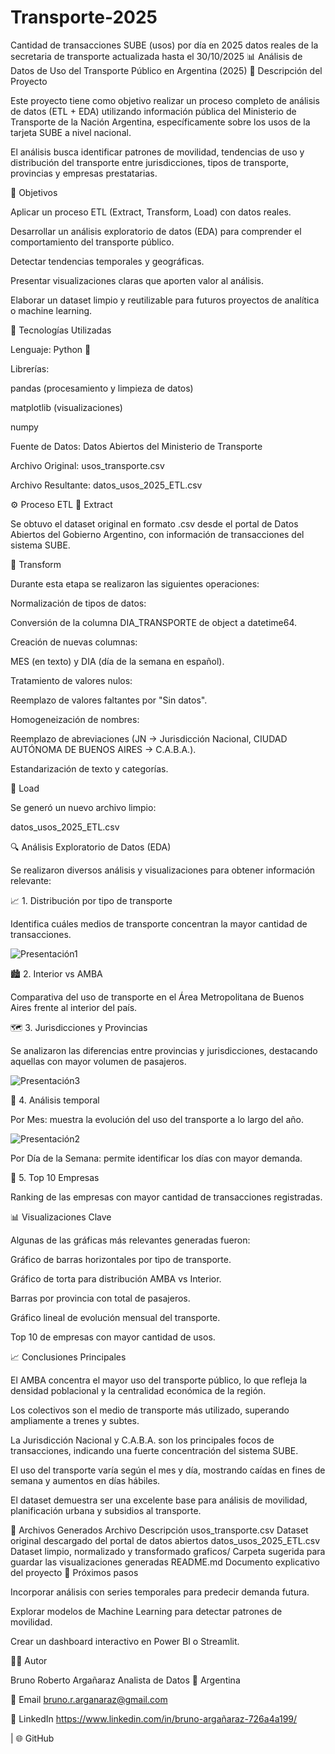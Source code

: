 # Transporte-2025
Cantidad de transacciones SUBE (usos) por día en 2025 datos reales de la secretaria de transporte actualizada hasta el 30/10/2025
📊 Análisis de Datos de Uso del Transporte Público en Argentina (2025)
🧩 Descripción del Proyecto

Este proyecto tiene como objetivo realizar un proceso completo de análisis de datos (ETL + EDA) utilizando información pública del Ministerio de Transporte de la Nación Argentina, específicamente sobre los usos de la tarjeta SUBE a nivel nacional.

El análisis busca identificar patrones de movilidad, tendencias de uso y distribución del transporte entre jurisdicciones, tipos de transporte, provincias y empresas prestatarias.

🧠 Objetivos

Aplicar un proceso ETL (Extract, Transform, Load) con datos reales.

Desarrollar un análisis exploratorio de datos (EDA) para comprender el comportamiento del transporte público.

Detectar tendencias temporales y geográficas.

Presentar visualizaciones claras que aporten valor al análisis.

Elaborar un dataset limpio y reutilizable para futuros proyectos de analítica o machine learning.

🧰 Tecnologías Utilizadas

Lenguaje: Python 🐍

Librerías:

pandas (procesamiento y limpieza de datos)

matplotlib (visualizaciones)

numpy

Fuente de Datos: Datos Abiertos del Ministerio de Transporte

Archivo Original: usos_transporte.csv

Archivo Resultante: datos_usos_2025_ETL.csv

⚙️ Proceso ETL
🔹 Extract

Se obtuvo el dataset original en formato .csv desde el portal de Datos Abiertos del Gobierno Argentino, con información de transacciones del sistema SUBE.

🔹 Transform

Durante esta etapa se realizaron las siguientes operaciones:

Normalización de tipos de datos:

Conversión de la columna DIA_TRANSPORTE de object a datetime64.

Creación de nuevas columnas:

MES (en texto) y DIA (día de la semana en español).

Tratamiento de valores nulos:

Reemplazo de valores faltantes por "Sin datos".

Homogeneización de nombres:

Reemplazo de abreviaciones (JN → Jurisdicción Nacional, CIUDAD AUTÓNOMA DE BUENOS AIRES → C.A.B.A.).

Estandarización de texto y categorías.

🔹 Load

Se generó un nuevo archivo limpio:

datos_usos_2025_ETL.csv

🔍 Análisis Exploratorio de Datos (EDA)

Se realizaron diversos análisis y visualizaciones para obtener información relevante:

📈 1. Distribución por tipo de transporte

Identifica cuáles medios de transporte concentran la mayor cantidad de transacciones.

![Presentación1](https://github.com/user-attachments/assets/f122658f-fc41-43b8-87e4-faee4e47efeb)


🏙️ 2. Interior vs AMBA

Comparativa del uso de transporte en el Área Metropolitana de Buenos Aires frente al interior del país.

🗺️ 3. Jurisdicciones y Provincias

Se analizaron las diferencias entre provincias y jurisdicciones, destacando aquellas con mayor volumen de pasajeros.


![Presentación3](https://github.com/user-attachments/assets/2e896fb4-61c6-4b91-8f1e-540933c0e467)

📆 4. Análisis temporal

Por Mes: muestra la evolución del uso del transporte a lo largo del año.

![Presentación2](https://github.com/user-attachments/assets/ec509c72-a34d-4b08-860f-675b5e5004cf)


Por Día de la Semana: permite identificar los días con mayor demanda.

🏢 5. Top 10 Empresas

Ranking de las empresas con mayor cantidad de transacciones registradas.

📊 Visualizaciones Clave

Algunas de las gráficas más relevantes generadas fueron:

Gráfico de barras horizontales por tipo de transporte.

Gráfico de torta para distribución AMBA vs Interior.

Barras por provincia con total de pasajeros.

Gráfico lineal de evolución mensual del transporte.

Top 10 de empresas con mayor cantidad de usos.

📈 Conclusiones Principales

El AMBA concentra el mayor uso del transporte público, lo que refleja la densidad poblacional y la centralidad económica de la región.

Los colectivos son el medio de transporte más utilizado, superando ampliamente a trenes y subtes.

La Jurisdicción Nacional y C.A.B.A. son los principales focos de transacciones, indicando una fuerte concentración del sistema SUBE.

El uso del transporte varía según el mes y día, mostrando caídas en fines de semana y aumentos en días hábiles.

El dataset demuestra ser una excelente base para análisis de movilidad, planificación urbana y subsidios al transporte.

💾 Archivos Generados
Archivo	Descripción
usos_transporte.csv	Dataset original descargado del portal de datos abiertos
datos_usos_2025_ETL.csv	Dataset limpio, normalizado y transformado
graficos/	Carpeta sugerida para guardar las visualizaciones generadas
README.md	Documento explicativo del proyecto
🚀 Próximos pasos

Incorporar análisis con series temporales para predecir demanda futura.

Explorar modelos de Machine Learning para detectar patrones de movilidad.

Crear un dashboard interactivo en Power BI o Streamlit.

🧑‍💻 Autor

Bruno Roberto Argañaraz
Analista de Datos
📍 Argentina

:email: Email   bruno.r.arganaraz@gmail.com

💼 LinkedIn  https://www.linkedin.com/in/bruno-argañaraz-726a4a199/

 | 🌐 GitHub
